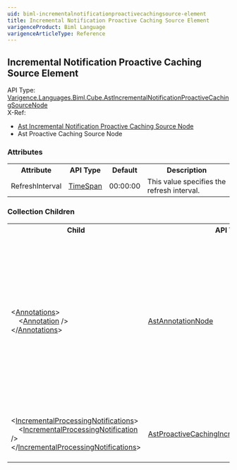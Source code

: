 ```yaml
---
uid: biml-incrementalnotificationproactivecachingsource-element
title: Incremental Notification Proactive Caching Source Element
varigenceProduct: Biml Language
varigenceArticleType: Reference
---
```

## Incremental Notification Proactive Caching Source Element<div class="AssemblyInfoGroup"><div class="CrossReferenceGroup"><div class="CrossReferenceHeader">API Type:</div><div class="CrossReferenceValue"><a href="../api-reference/Varigence.Languages.Biml.Cube.AstIncrementalNotificationProactiveCachingSourceNode.html">Varigence.Languages.Biml.Cube.AstIncrementalNotificationProactiveCachingSourceNode</a></div></div><div class="CrossReferenceGroup"><div class="CrossReferenceHeader">X-Ref:</div><ul class="xrefRow"><li><a class='xref' href ="Varigence.Languages.Biml.Cube.AstIncrementalNotificationProactiveCachingSourceNode.html">Ast Incremental Notification Proactive Caching Source Node</a></li><li><span>Ast Proactive Caching Source Node</span></li></ul></div></div><div class="AttributeGroup"><h3>Attributes</h3><table id="AttributeList" class="AttributeList"><tbody><tr><th class="AttributeNameColumnHeader">Attribute</th><th class="AttributeTypeColumnHeader">API Type</th><th class="AttributeDefaultColumnHeader">Default</th><th class="AttributeSummaryColumnHeader">Description</th></tr><tr class="ad0"><td class="AttributeName">RefreshInterval</td><td class="AttributeType"><a href="https://msdn.microsoft.com/en-us/library/System.TimeSpan.aspx">TimeSpan</a></td><td class="AttributeDefault">00:00:00</td><td class="AttributeSummary"><div class ="SummaryItem">This value specifies the refresh interval. </div></td></tr></tbody></table></div><div class="ChildGroup">### Collection Children<table id="ChildList" class="ChildList"><tbody><tr><th class="ChildNameColumnHeader">Child</th><th class="ChildTypeColumnHeader">API Type</th><th class="ChildSummaryColumnHeader">Description</th></tr><tr class="cd0"><td class="ChildName"><span class="punc">&lt;</span><a href=Varigence.Languages.Biml.AstNode_Annotations.html">Annotations</a><span class="punc">&gt;</span><br />&nbsp;&nbsp;&nbsp;&nbsp;<span class="punc">&lt;</span><a href=Varigence.Languages.Biml.AstAnnotationNode.html">Annotation</a> <span class="punc">/&gt;</span><br /><span class="punc">&lt;/</span><a href=Varigence.Languages.Biml.AstNode_Annotations.html">Annotations</a><span class="punc">&gt;</span></td><td class="ChildType"><a href="../api-reference/Varigence.Languages.Biml.AstAnnotationNode.html">AstAnnotationNode</a></td><td class="ChildSummary"><div class ="SummaryItem">This is a collection of annotation items that can be used to specify documentation, tags, or other information.  Annotations are particularly useful for storing information about nodes that can be used by BimlScript code. </div> </td></tr><tr class="cd1"><td class="ChildName"><span class="punc">&lt;</span><a href=Varigence.Languages.Biml.Cube.AstIncrementalNotificationProactiveCachingSourceNode_IncrementalProcessingNotifications.html">IncrementalProcessingNotifications</a><span class="punc">&gt;</span><br />&nbsp;&nbsp;&nbsp;&nbsp;<span class="punc">&lt;</span><a href=Varigence.Languages.Biml.Cube.AstProactiveCachingIncrementalNotificationNode.html">IncrementalProcessingNotification</a> <span class="punc">/&gt;</span><br /><span class="punc">&lt;/</span><a href=Varigence.Languages.Biml.Cube.AstIncrementalNotificationProactiveCachingSourceNode_IncrementalProcessingNotifications.html">IncrementalProcessingNotifications</a><span class="punc">&gt;</span></td><td class="ChildType"><a href="../api-reference/Varigence.Languages.Biml.Cube.AstProactiveCachingIncrementalNotificationNode.html">AstProactiveCachingIncrementalNotificationNode</a></td><td class="ChildSummary"><div class ="SummaryItem">This is a collection of incremental notification object definitions. </div> </td></tr></tbody></table></div>